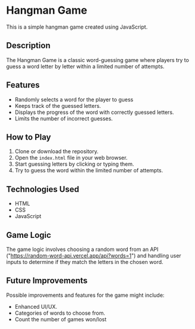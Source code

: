 # Hangman Game

This is a simple hangman game created using JavaScript.

## Description

The Hangman Game is a classic word-guessing game where players try to guess a word letter by letter within a limited number of attempts.

## Features

- Randomly selects a word for the player to guess
- Keeps track of the guessed letters.
- Displays the progress of the word with correctly guessed letters.
- Limits the number of incorrect guesses.

## How to Play

1. Clone or download the repository.
2. Open the `index.html` file in your web browser.
3. Start guessing letters by clicking or typing them.
4. Try to guess the word within the limited number of attempts.

## Technologies Used

- HTML
- CSS
- JavaScript

## Game Logic

The game logic involves choosing a random word from an API ("https://random-word-api.vercel.app/api?words=1") and handling user inputs to determine if they match the letters in the chosen word.

## Future Improvements

Possible improvements and features for the game might include:

- Enhanced UI/UX.
- Categories of words to choose from.
- Count the number of games won/lost
